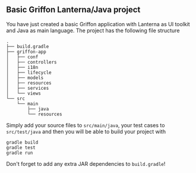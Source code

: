 Basic Griffon Lanterna/Java project
-----------------------------------

You have just created a basic Griffon application with Lanterna as UI toolkit
and Java as main language. The project has the following file structure

    .
    ├── build.gradle
    ├── griffon-app
    │   ├── conf
    │   ├── controllers
    │   ├── i18n
    │   ├── lifecycle
    │   ├── models
    │   ├── resources
    │   ├── services
    │   └── views
    └── src
        └── main
            ├── java
            └── resources

Simply add your source files to `src/main/java`, your test cases to
`src/test/java` and then you will be able to build your project with

    gradle build
    gradle test
    gradle run
Don't forget to add any extra JAR dependencies to `build.gradle`!
